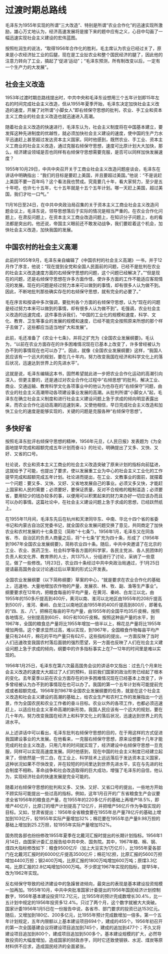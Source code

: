 # 过渡时期总路线

毛泽东为1955年实现的所谓“三大改造”、特别是所谓“农业合作化”的迅速实现所激励，雄心万丈地认为，经济高速发展将是接下来的题中应有之义，心目中勾画了一幅迅速实现社会主义建设的宏伟蓝图。

按照杜润生的说法，“取得1956年合作化的胜利，毛主席认为农业已经过关了，原来是小农经济扯工业的后腿，现在是工业扯农业和整个国民经济的腿了，因此他的注意力转向了工业，搞起了‘促进’运动”；“毛泽东预测，所有制改变以后，一定有一个生产力的大发展”。

## 社会主义改造

1953年过渡时期总路线提出时，中共中央和毛泽东设想用三个五年计划即15年左右的时间完成社会主义改造，但从1955年夏季开始，毛泽东决定加快社会主义改造的速度，开展了对所谓“小脚女人”即右倾保守思想的批判，农业、手工业和资本主义工商业的社会主义改造也就迅速进入高潮。

随着社会主义改造的快速进行，毛泽东认为，社会主义制度将在中国基本建立，要发挥这种先进制度的优越性，就必须加快社会主义建设的速度，使中国的生产力水平迅速赶上甚至超过发达资本主义国家。同时他感到，既然农业、手工业、资本主义工商业的社会主义改造，通过克服右倾保守思想，速度可比原计划大大加快，那么，经济建设领域是否也同样有右倾保守思想需要克服，是否可以同样加快发展速度？

1955年10月29日，中共中央召开关于工商业社会主义改造问题座谈会，毛泽东在讲话中明确指出：“我们的目标是要赶上美国，并且要超过美国。”他说：“不是说赶上美国不要一百年吗？这个看法我也赞成。究竟要几十年，看大家努力，至少是五十年吧，也许七十五年，七十五年就是十五个五年计划。哪一天赶上美国，超过美国，我们才吐一口气。”

11月16日至24日，在中共中央政治局召集的关于资本主义工商业社会主义改造问题会议上，毛泽东说，领导思想落后于实际的情况是相当严重的。在农业合作化问题上，在肃反问题上，在资本主义工商业改造问题上，在知识分子问题上，右的看法都是突出的。他还说，帝国主义眼前还不敢发动战争，我们要趁着这个机会，加快社会主义改造，加快我国的发展。

## 中国农村的社会主义高潮

此前的1955年9月，毛泽东亲自编辑了《中国农村的社会主义高潮》一书，并于12月作了序言，他说：“现在提到全党和全国人民面前的问题，已经不是批判在农业的社会主义改造速度方面的右倾保守思想的问题，这个问题已经解决了。”“但是现在的问题，还是右倾保守思想在许多方面作怪，使许多方面的工作不能适应客观情况的发展。现在的问题是经过努力本来可以做到的事情，却有很多人认为做不到。因此，不断地批判那些确实存在的右倾保守思想，就有完全的必要了。”

毛在序言和按语中多次强调，要批判各个方面的右倾保守思想，认为“现在的问题是经过努力本来可以做到的事情，却有很多人认为做不到”。毛强调，农业社会主义改造的迅速完成，这件事告诉我们，“中国的工业化的规模和速度，科学、文化、教育、卫生等事业的发展的规模和速度，已经不能完全按照原来所想的那个样子去做了，这些都应当适当地扩大和发展”。

此前，毛还准备了《农业十七条》，并将之扩充为《全国农业发展纲要》。毛认为，“以前在农业方面存在的许多困难情况现在已基本上改变了，许多曾经被认为办不到的事情现在也可以办了”。因此，就像《全国农业发展纲要》这样，“我国人民应该有一个远大的规划，要在几十年内，努力改变我国在经济和科学文化上的落后状况，迅速达到世界上的先进水平”。

这就是说，毛泽东编辑这本书，固然希望就此进一步把农业合作化运动的高潮引向深入，但更主要的，还是通过对农业合作化过程中“右倾思想”的批判，解决工业、商业、交通运输、教育科学文化各项事业中的他认为也存在的“右倾保守”问题，由农业的社会主义高潮带动各项建设事业发展的高潮。从批判所谓“小脚女人”起，毛泽东在确立社会主义制度和进行社会主义建设问题上急于求成的倾向明显表露出来，而农业合作化运动高潮的迅速到来，又使他相信，早日完成社会主义改造和加快工业化的速度是能够实现的，关键的问题是克服各种“右倾保守思想”。

## 多快好省

按照毛泽东批评右倾保守思想的精神，1956年元旦，《人民日报》发表题为《为全面地提早完成和超额完成五年计划而奋斗》的社论，明确提出了又多、又快、又好、又省的口号。

社论说，农业和资本主义工商业的社会主义改造突破了原来计划的指标向前猛进，这就给予了可能，也提出了要求，使以发展重工业为中心的社会主义工业化的工作提早完成和超额完成五年计划。社论进而提出，在工业、文教事业的面前，就摆着一个问题：要又多、又快、又好、又省地发展自己的事业。必须又多又快，才能赶上国家和人民的需要；必须要好，要保证质量，反对不合规格的粗制滥造；必须要省，要用较少的钱办较多的事，以便用可以积累起来的财力来办好一切应该办而且可以办的事情。这篇社论中，在社会主义建设问题上急于求成的思想，已经跃然纸上。

在1955年11月间，毛泽东先后在杭州和天津同华东、中南、华北十四个省的省委书记和内蒙古自治区党委书记，就全国农业发展问题交换了意见，共同商定了加快农业和农村发展的十七条意见（简称“十七条”）。1956年1月，毛泽东又在同各省、市、自治区的负责人商量之后，将“十七条”扩充为四十条，形成了《1956年到1967年全国农业发展纲要》，简称农业四十条。随后，中共中央邀请了在北京的工业、农业、医药卫生、社会科学等各方面的科学家，各民主党派、各人民团体的负责人和文化界、教育界的人士，共1375人，分组进行了讨论，采纳了一些意见，做了一些修改。1月23日，农业四十条经过中共中央政治局通过，于1月25日提请最高国务会议讨论通过后以草案的形式公开发表。

全国农业发展纲要（以下简称纲要）草案的中心，“就是要求在农业合作化的基础上，迅速地、大量地增加农作物的产量，发展农、林、牧、副、渔等生产事业”。纲要要求在12年内，把粮食每亩的平均产量，在黄河、秦岭、白龙江以北，由1955年的150多斤提高到400斤，黄河以南、淮河以北地区由1955年的208斤提高到500斤，淮河、秦岭、白龙江以南地区由1955年的400斤提高到800斤，即著名的“四、五、八”。把棉花每亩的平均产量，由1955年的全国平均35斤皮棉，按照各地情况，分别提高到60斤、80斤和100斤皮棉。按照这种亩产量的水平，到1967年，全国的粮食总产量将比1955年增加一倍半以上，棉花总产量将比1955年增加两倍。这个要求显然过高，难以实现，到1967年，全国粮食作物每亩平均产量只有244斤，棉花的平均产量只有62斤。这些指标的提出，一方面反映了当时人们迅速改变我国农村落后面貌的强烈愿望，另一方面也反映了人们在社会主义建设问题上急于求成的倾向，纲要中的许多指标事实上在7—12年的时间里是难以实现的。

1956年1月25日，毛泽东在第六次最高国务会议的讲话中又指出：过去几个月来社会主义改造的速度大大超过了人们的预料，目前我们国家的政治形势已经起了根本的变化。去年夏季以前在农业方面存在的许多困难情况现在已经基本上改变了，许多曾经被认为办不到的事情现在也可以办了。我国的第一个五年计划有可能提前完成或者超额完成。1956年到1967年全国农业发展纲要的任务，就是在这个社会主义改造和社会主义建设的高潮的基础上，给农业生产和农村工作的发展指出一个远景，作为全国农民和农业工作者的奋斗目标。农业以外的各项工作，也都必须迅速赶上，以适应社会主义革命高潮的新形势。我国人民应该有一个远大的规划，要在几十年内，努力改变我国在经济上和科学文化上的落后状况，迅速达到世界上的先进水平。

从上述讲话中可以看出，毛泽东批判右倾保守思想的目的，在于用这样的方式促进我国建设事业的大发展。在他看来，一克服右倾保守思想，原来设想要十几年才能完成的社会主义改造，只用几年的时间就实现了，经济建设中右倾保守思想一旦克服，同样可以实现高速度发展。同时他感到，现在中国的社会主义制度已经建立起来了，但依然是一穷二白，在工业上、科学技术上远远落后于发达资本主义国家，这种状况如果不尽快改变，并在较短的时间里达到世界先进水平，实在与先进的社会制度不相称。革命战争和社会改造取得的巨大成功，增强了毛泽东的自信，他认为，实现经济社会的快速发展是完全可能的。

随着对右倾保守思想的批判和又多、又快、又好、又省口号的提出，一些地方开始不顾实际可能提出一些过高的指标。例如，这年1月召开的广东省粮食生产会议要求全省1956年的粮食总产量，在1955年的220多亿斤的基础上再增产18.5%，即增产40亿斤，比原订的增产计划提高了12亿斤，并把增产56亿斤作为争取实现的目标。又如，甘肃省提出：1956年全省粮食要在1955年总产量78亿斤的基础上增加到103亿斤，较1955年实际产量增加32%；棉花要在1955年总产量9.98万担的基础上增加到25.2万担，较1955年实际产量增加152%。

国务院各部也纷纷修改1955年夏季在北戴河汇报时提出的长期计划指标。1956年1月14日，由国家计委汇总报告给中共中央、国务院。其中，1967年粮、棉、钢、煤四大指标修改如下：粮食9500亿斤（加上大豆实为1万亿斤），比1955年夏各部门在北戴河汇报时的6000亿斤提高3500亿斤；棉花1亿担，比原汇报的5600万担增加4400万担；钢2400万吨，比原汇报的1800万吨增加600万吨；原煤3.3亿吨，比原汇报的2.8亿吨增加5000万吨。不少原定1967年实现的指标，提早5年，改为1962年实现。

反右倾保守导致的经济建设中的急躁冒进倾向，最突出的表现是基本建设投资规模一加再加。1955年10月，中共中央批准国家计委提出的1956年国民经济计划控制数字，1956年基本建设投资112.7亿元，比1955年的预计完成数增长30.4%，比一五计划中规定的1956年投资多12.4%。只过了两个月，这个数字就被大大突破。国家计委1956年1月5日在一份报告中说，各省市、部门要求的投资已达153亿元。随后，又增加到180亿、200多亿元，比1955年预计完成数增加一倍多。第一个五年计划规定，五年内限额以上基本建设项目694个，建成的455个。1956年初召开的第一次全国基建会议将建设项目追加到745个，建成的追加到477个；不久又将建设项目追加到800个，建成项目追加到500多个。基本建设规模的扩大，必然导致投资的大幅度增加，造成国家的财政赤字，同时它还致使钢铁、水泥、煤炭等原材料供不应求，造成国民经济的全面紧张。